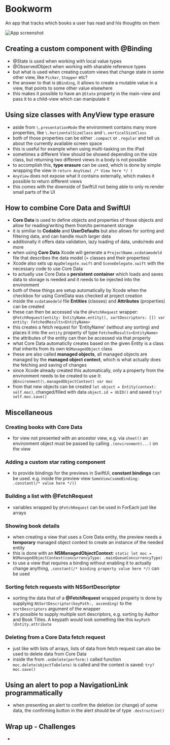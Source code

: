 # Bookworm
An app that tracks which books a user has read and his thoughts on them

![App screenshot](PROJECT_NAME.png)


## Creating a custom component with @Binding
- @State is used when working with local value types
- @ObservedObject when working with sharable reference types
- but what is used when creating custom views that change state in some other view, like `Picker`, `Stepper` etc?
- the answer to that is `@Binding`, it allows to create a mutable value in a view, that points to some other value elsewhere
- this makes it possible to have an `@State` property in the main-view and pass it to a child-view which can manipulate it

## Using size classes with AnyView type erasure
- aside from `\.presentationMode` the environment contains many more properties, like `\.horizontalSizeClass` and `\.verticalSizeClass`
- both of those properties can be either `.compact` or `.regular` and tell us about the currently available screen space
- this is useful for example when using multi-tasking on the iPad
- sometimes a different View should be showed depending on the size class, but returning two different views in a body is not possible
- to accomplish this, **type erasure** can be used, which is done by simple wrapping the view in `return AnyView( /* View here */ )`
- `AnyView` does not expose what it contains externally, which makes it possible to return different views
- this comes with the downside of SwiftUI not being able to only re.render small parts of the UI

## How to combine Core Data and SwiftUI
- **Core Data** is used to define objects and properties of those objects and allow for reading/writing them from/to permanent storage
- it is similiar to __Codable__ and __UserDefaults__ but also allows for sorting and filtering data, and can handle much larger data
- additionally it offers data validation, lazy loading of data, undo/redo and more
- when using **Core Data** Xcode will generate a `ProjectName.xcdatamodeld` file that describes the data model (= classes and their properties)
- Xcode also sets up `AppDelegate.swift` and `SceneDelegate.swift` with the necessary code to use Core Data
- to actually use Core Data a **persistent container** which loads and saves data to storage is needed and it needs to be injected into the environment
- both of these things are setup automatically by Xcode when the checkbox for using CoreData was checked at project creation
- inside the `xcdatamodeld` file **Entities** (classes) and **Attributes** (properties) can be created
- these can then be accessed via the `@FetchRequest` wrapper: `@FetchRequest(entity: EntityName.entity(), sortDescriptors: []) var entity: FetchedResults<EntityName>`
- this creates a fetch request for 'EntityName' (without any sorting) and places it into the `entity` property of type `FetchedResults<EntityName>`
- the attributes of the entity can then be accessed via that property
- what Core Data automaticlly creates based on the given Entity is a class that inherits from its own `NSManagedObject` class
- these are also called __managed objects__, all managed objects are managed by the **managed object contect**, which is what actually does the fetching and saving of changes
- since Xcode already created this automatically, only a property from the environment needs to be created to use it: `@Environment(\.managedObjectContext) var moc`
- from that new objects can be created `let object = Entity(context: self.moc)`, changed/filled with data `object.id = UUID()` and saved `try? self.moc.save()`

## Miscellaneous
### Creating books with Core Data
- for view not presented with an ancestor view, e.g. via `sheet()` an environment object must be passed by calling `.(environment(...)` on the view
### Adding a custom star rating component
- to provide bindings for the previews in SwiftUI, __constant bindings__ can be used. e.g. inside the preview view `SomeView(someBinding: .constant(/* value here */))`
### Building a list with @FetchRequest
- variables wrapped by `@FetchRequest` can be used in ForEach just like arrays
### Showing book details
- when creating a view that uses a Core Data entity, the preview needs a __temporary__ managed object context to create an instance of the needed entity
- this is done with an **NSManagedObjectContext**: `static let moc = NSManagedObjectContext(concurrencyType: .mainQueueConcurrencyType)`
- to use a view that requires a binding without enabling it to actually change anything, `.constant(/* binding property value here */)` can be used
### Sorting fetch requests with NSSortDescriptor
- sorting the data that of a __@FetchRequest__ wrapped property is done by supplying `NSSortDescriptor(keyPath:, ascending)` to the `sortDescriptors` argument of the wrapper
- it's possible to supply multiple sort descriptors, e.g. sorting by Author and Book Titles. A keypath would look something like this `keyPath \Entity.attribute`
### Deleting from a Core Data fetch request
- just like with lists of arrays, lists of data from fetch request can also be used to delete data from Core Data
- inside the from `.onDelete(perform:)` called function `moc.delete(objectToDelete)` is called and the context is saved: `try? moc.save()`
## Using an alert to pop a NavigationLink programmatically
- when presenting an alert to confirm the deletion (or change) of some data, the confirming button in the alert should be of type `.destructive()`

## Wrap up - Challenges
- 
